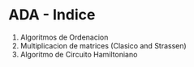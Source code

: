 # ADA - Indice
1. Algoritmos de Ordenacion 
2. Multiplicacion de matrices (Clasico and Strassen)
3. Algoritmo de Circuito Hamiltoniano